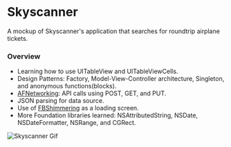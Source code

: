 # Skyscanner

A mockup of Skyscanner's application that searches for roundtrip airplane tickets.

### Overview

* Learning how to use UITableView and UITableViewCells.
* Design Patterns: Factory, Model-View-Controller architecture, Singleton, and anonymous functions(blocks).
* [AFNetworking](https://github.com/AFNetworking/AFNetworking): API calls using POST, GET, and PUT.
* JSON parsing for data source.
* Use of [FBShimmering](https://github.com/facebook/Shimmer) as a loading screen.
* More Foundation libraries learned: NSAttributedString, NSDate, NSDateFormatter, NSRange, and CGRect.

![Skyscanner Gif](https://camo.githubusercontent.com/2a5d180a2b88066b2c10259c2b6232c86c82bd3b/687474703a2f2f692e67697068792e636f6d2f336f37544b4748456f4b5878426f6a6177672e676966)
